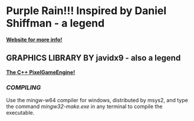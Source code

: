 # **Purple Rain!!! Inspired by Daniel Shiffman - a legend**

**[Website for more info!](https://thecodingtrain.com/CodingChallenges/004-purplerain.html)**

## **GRAPHICS LIBRARY BY javidx9 - also a legend**

**[The C++ PixelGameEngine!](https://github.com/OneLoneCoder/olcPixelGameEngine)**

### ***COMPILING***
Use the mingw-w64 compiler for windows, distributed by msys2, and type  
the command *mingw32-make.exe* in any terminal to compile the executable.
